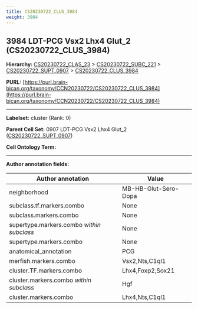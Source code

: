 ```yaml
---
title: CS20230722_CLUS_3984
weight: 3984
---
```

## 3984 LDT-PCG Vsx2 Lhx4 Glut_2 (CS20230722_CLUS_3984)
<b>Hierarchy: </b>
[CS20230722_CLAS_23](../CS20230722_CLAS_23) >
[CS20230722_SUBC_221](../CS20230722_SUBC_221) >
[CS20230722_SUPT_0907](../CS20230722_SUPT_0907) >
[CS20230722_CLUS_3984](../CS20230722_CLUS_3984)

**PURL:** [https://purl.brain-bican.org/taxonomy/CCN20230722/CS20230722_CLUS_3984](https://purl.brain-bican.org/taxonomy/CCN20230722/CS20230722_CLUS_3984)

---


**Labelset:** cluster (Rank: 0)

**Parent Cell Set:** 0907 LDT-PCG Vsx2 Lhx4 Glut_2 ([CS20230722_SUPT_0907](../CS20230722_SUPT_0907))



**Cell Ontology Term:** 

[MARKER GENES.]: #


---

[TRANSFERRED ANNOTATIONS.]: #


[AUTHOR ANNOTATION FIELDS.]: #


**Author annotation fields:**

| Author annotation | Value |
|-------------------|-------|
|neighborhood|MB-HB-Glut-Sero-Dopa|
|subclass.tf.markers.combo|None|
|subclass.markers.combo|None|
|supertype.markers.combo _within subclass_|None|
|supertype.markers.combo|None|
|anatomical_annotation|PCG|
|merfish.markers.combo|Vsx2,Nts,C1ql1|
|cluster.TF.markers.combo|Lhx4,Foxp2,Sox21|
|cluster.markers.combo _within subclass_|Hgf|
|cluster.markers.combo|Lhx4,Nts,C1ql1|
